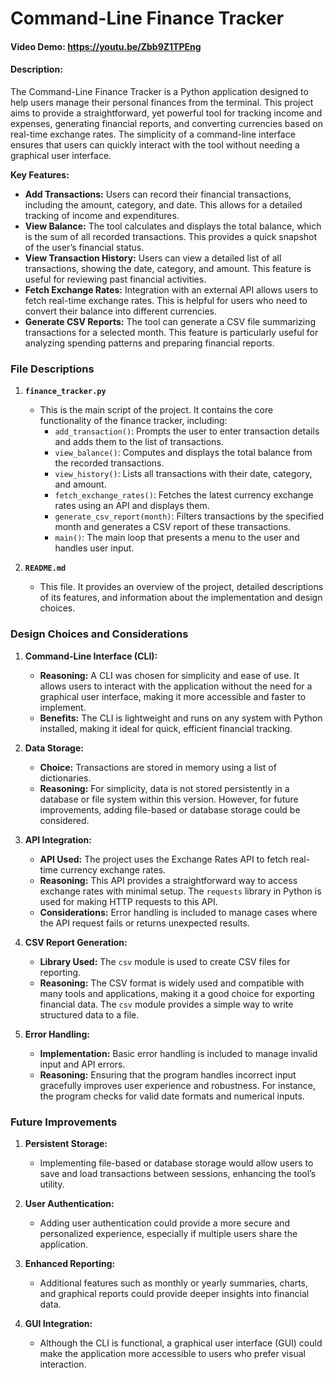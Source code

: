 # Command-Line Finance Tracker

#### Video Demo: https://youtu.be/Zbb9Z1TPEng

#### Description:

The Command-Line Finance Tracker is a Python application designed to help users manage their personal finances from the terminal. This project aims to provide a straightforward, yet powerful tool for tracking income and expenses, generating financial reports, and converting currencies based on real-time exchange rates. The simplicity of a command-line interface ensures that users can quickly interact with the tool without needing a graphical user interface.

**Key Features:**

- **Add Transactions:** Users can record their financial transactions, including the amount, category, and date. This allows for a detailed tracking of income and expenditures.
- **View Balance:** The tool calculates and displays the total balance, which is the sum of all recorded transactions. This provides a quick snapshot of the user’s financial status.
- **View Transaction History:** Users can view a detailed list of all transactions, showing the date, category, and amount. This feature is useful for reviewing past financial activities.
- **Fetch Exchange Rates:** Integration with an external API allows users to fetch real-time exchange rates. This is helpful for users who need to convert their balance into different currencies.
- **Generate CSV Reports:** The tool can generate a CSV file summarizing transactions for a selected month. This feature is particularly useful for analyzing spending patterns and preparing financial reports.

### File Descriptions

1. **`finance_tracker.py`**
   - This is the main script of the project. It contains the core functionality of the finance tracker, including:
     - `add_transaction()`: Prompts the user to enter transaction details and adds them to the list of transactions.
     - `view_balance()`: Computes and displays the total balance from the recorded transactions.
     - `view_history()`: Lists all transactions with their date, category, and amount.
     - `fetch_exchange_rates()`: Fetches the latest currency exchange rates using an API and displays them.
     - `generate_csv_report(month)`: Filters transactions by the specified month and generates a CSV report of these transactions.
     - `main()`: The main loop that presents a menu to the user and handles user input.

2. **`README.md`**
   - This file. It provides an overview of the project, detailed descriptions of its features, and information about the implementation and design choices.

### Design Choices and Considerations

1. **Command-Line Interface (CLI):**
   - **Reasoning:** A CLI was chosen for simplicity and ease of use. It allows users to interact with the application without the need for a graphical user interface, making it more accessible and faster to implement.
   - **Benefits:** The CLI is lightweight and runs on any system with Python installed, making it ideal for quick, efficient financial tracking.

2. **Data Storage:**
   - **Choice:** Transactions are stored in memory using a list of dictionaries.
   - **Reasoning:** For simplicity, data is not stored persistently in a database or file system within this version. However, for future improvements, adding file-based or database storage could be considered.

3. **API Integration:**
   - **API Used:** The project uses the Exchange Rates API to fetch real-time currency exchange rates.
   - **Reasoning:** This API provides a straightforward way to access exchange rates with minimal setup. The `requests` library in Python is used for making HTTP requests to this API.
   - **Considerations:** Error handling is included to manage cases where the API request fails or returns unexpected results.

4. **CSV Report Generation:**
   - **Library Used:** The `csv` module is used to create CSV files for reporting.
   - **Reasoning:** The CSV format is widely used and compatible with many tools and applications, making it a good choice for exporting financial data. The `csv` module provides a simple way to write structured data to a file.

5. **Error Handling:**
   - **Implementation:** Basic error handling is included to manage invalid input and API errors.
   - **Reasoning:** Ensuring that the program handles incorrect input gracefully improves user experience and robustness. For instance, the program checks for valid date formats and numerical inputs.

### Future Improvements

1. **Persistent Storage:**
   - Implementing file-based or database storage would allow users to save and load transactions between sessions, enhancing the tool’s utility.

2. **User Authentication:**
   - Adding user authentication could provide a more secure and personalized experience, especially if multiple users share the application.

3. **Enhanced Reporting:**
   - Additional features such as monthly or yearly summaries, charts, and graphical reports could provide deeper insights into financial data.

4. **GUI Integration:**
   - Although the CLI is functional, a graphical user interface (GUI) could make the application more accessible to users who prefer visual interaction.
